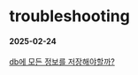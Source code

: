 # troubleshooting

#### 2025-02-24
[db에 모든 정보를 저장해야할까?](https://github.com/beginerer/troubleshooting/blob/main/DB%EC%97%90_%EB%AA%A8%EB%93%A0_%EC%A0%95%EB%B3%B4%EB%A5%BC_%EC%A0%80%EC%9E%A5%ED%95%B4%EC%95%BC_%ED%95%A0%EA%B9%8C%3F.md)
